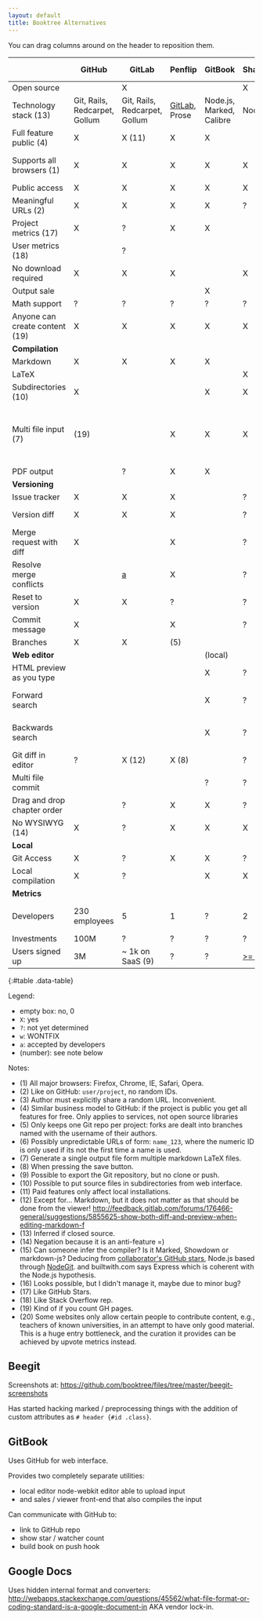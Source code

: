 ```yaml
---
layout: default
title: Booktree Alternatives
---
```


You can drag columns around on the header to reposition them.

|                                | GitHub                        | GitLab                        | Penflip                                                                    | GitBook                  | ShareLaTeX                                                          | WriteLaTeX | Authorea                                       | Beegit                                             | Draft | Inkling Habitat                                                             | Leanpub | Connexions | Wiki Books | Google Docs                     | Boundless                |
|--------------------------------|-------------------------------|-------------------------------|----------------------------------------------------------------------------|--------------------------|---------------------------------------------------------------------|------------|------------------------------------------------|----------------------------------------------------|-------|-----------------------------------------------------------------------------|---------|------------|------------|---------------------------------|--------------------------|
| Open source                    |                               | X                             |                                                                            |                          | X                                                                   |            |                                                |                                                    |       |                                                                             |         | X          | X          |                                 |                          |
| Technology stack (13)          | Git, Rails, Redcarpet, Gollum | Git, Rails, Redcarpet, Gollum | [GitLab](https://twitter.com/madebyloren/status/468917323588698112), Prose | Node.js, Marked, Calibre | Node.js                                                             | ?          | [Git](https://www.authorea.com/aboutus), Rails | NodeGit, Express, (15)                             | ?     | ?                                                                           | ?       | Python     | PHP        | ?                               | ?                        |
| Full feature public (4)        | X                             | X (11)                        | X                                                                          | X                        |                                                                     | ?          | ?                                              | X                                                  | X     | ?                                                                           | ?       | ?          | ?          | X                               | ?                        |
| Supports all browsers (1)      | X                             | X                             | X                                                                          | X                        | X                                                                   | ?          | X                                              | X                                                  | X     |                                                                             | ?       | ?          | ?          | X                               | Only Chrome for editing. |
| Public access                  | X                             | X                             | X                                                                          | X                        | X                                                                   | ?          | ?                                              | X                                                  | (3)   | ?                                                                           | ?       | ?          | ?          | X                               | ?                        |
| Meaningful URLs (2)            | X                             | X                             | X                                                                          | X                        | ?                                                                   | ?          |                                                |                                                    |       | (6)                                                                         | ?       | ?          | ?          | ?                               | ?                        |
| Project metrics (17)           | X                             | ?                             | X                                                                          | X                        |                                                                     | ?          | ?                                              |                                                    | ?     | ?                                                                           | ?       | ?          | ?          |                                 | ?                        |
| User metrics (18)              |                               | ?                             |                                                                            |                          |                                                                     | ?          | ?                                              |                                                    | ?     | ?                                                                           | ?       | ?          | ?          |                                 | ?                        |
| No download required           | X                             | X                             | X                                                                          |                          | X                                                                   | X          | X                                              | X                                                  | X     | X                                                                           | X       | X          | X          | X                               | ?                        |
| Output sale                    |                               |                               |                                                                            | X                        |                                                                     |            |                                                |                                                    |       | ?                                                                           | X       |            |            |                                 | ?                        |
| Math support                   | ?                             | ?                             | ?                                                                          | ?                        | ?                                                                   | ?          | ?                                              | ?                                                  | ?     | ?                                                                           | ?       | ?          | ?          | limited                         | ?                        |
| Anyone can create content (19) | X                             | X                             | X                                                                          | X                        | X                                                                   | X          | X                                              | X                                                  | X     | X                                                                           | X       | X          | X          | X                               | Request needed.          |
| **Compilation**                |                               |                               |                                                                            |                          |                                                                     |            |                                                |                                                    |       |                                                                             |         |            |            |                                 | ?                        |
| Markdown                       | X                             | X                             | X                                                                          | X                        |                                                                     |            | X                                              | X                                                  | X     | X                                                                           | ?       | ?          | ?          |                                 | ?                        |
| LaTeX                          |                               |                               |                                                                            |                          | X                                                                   | X          | X                                              |                                                    |       |                                                                             | ?       | ?          | ?          |                                 | ?                        |
| Subdirectories (10)            | X                             |                               |                                                                            | X                        | X                                                                   | ?          | X                                              | X                                                  | ?     | ?                                                                           | ?       | ?          | ?          | X                               | ?                        |
| Multi file input (7)           | (19)                          |                               | X                                                                          | X                        | X                                                                   | ?          | X                                              |                                                    |       |                                                                             | ?       | ?          | ?          | select on by one, no auto build | ?                        |
| PDF output                     |                               | ?                             | X                                                                          | X                        |                                                                     | ?          | ?                                              |                                                    | ?     | ?                                                                           | ?       | ?          | ?          | X                               | ?                        |
| **Versioning**                 |                               |                               |                                                                            |                          |                                                                     |            |                                                |                                                    |       |                                                                             |         |            |            |                                 | ?                        |
| Issue tracker                  | X                             | X                             | X                                                                          |                          | ?                                                                   | ?          |                                                |                                                    | ?     | ?                                                                           | ?       | ?          | ?          |                                 | ?                        |
| Version diff                   | X                             | X                             | X                                                                          |                          | ?                                                                   | ?          | ?                                              | only previous                                      | ?     | ?                                                                           | ?       | ?          | ?          |                                 | ?                        |
| Merge request with diff        | X                             |                               | X                                                                          |                          | ?                                                                   | ?          | ?                                              | ?                                                  | ?     |                                                                             | ?       | ?          | ?          | inline                          | ?                        |
| Resolve merge conflicts        |                               | [a][gl-resolve]               | X                                                                          |                          | ?                                                                   | ?          | ?                                              | ?                                                  | ?     |                                                                             | ?       | ?          | ?          |                                 | ?                        |
| Reset to version               | X                             | X                             | ?                                                                          |                          | ?                                                                   | ?          | X                                              |                                                    | X     | X                                                                           | ?       | ?          | ?          | X                               | ?                        |
| Commit message                 | X                             |                               | X                                                                          |                          | ?                                                                   | ?          | X                                              | X                                                  |       | ?                                                                           | ?       | ?          | ?          |                                 | ?                        |
| Branches                       | X                             | X                             | (5)                                                                        |                          |                                                                     | ?          | ?                                              |                                                    | ?     | ?                                                                           | ?       | ?          | ?          |                                 | ?                        |
| **Web editor**                 |                               |                               |                                                                            | (local)                  |                                                                     |            |                                                |                                                    |       |                                                                             |         |            |            |                                 | ?                        |
| HTML preview as you type       |                               |                               |                                                                            | X                        | ?                                                                   | ?          | ?                                              | X                                                  |       | ?                                                                           | ?       | ?          | ?          | ?                               | ?                        |
| Forward search                 |                               |                               |                                                                            | X                        | ?                                                                   | ?          | ?                                              | X Limited accuracy                                 | ?     | ?                                                                           | ?       | ?          | ?          | ?                               | ?                        |
| Backwards search               |                               |                               |                                                                            | X                        | ?                                                                   | ?          | ?                                              | X Limited accuracy                                 | ?     | ?                                                                           | ?       | ?          | ?          | ?                               | ?                        |
| Git diff in editor             | ?                             | X (12)                        | X (8)                                                                      |                          | ?                                                                   | ?          | ?                                              |                                                    | ?     |                                                                             | ?       | ?          | ?          | ?                               | ?                        |
| Multi file commit              |                               |                               |                                                                            | ?                        | ?                                                                   | ?          | ?                                              | X (16)                                             | ?     | ?                                                                           | ?       | ?          | ?          | ?                               | ?                        |
| Drag and drop chapter order    |                               | ?                             | X                                                                          | X                        | ?                                                                   | ?          | ?                                              | ?                                                  | ?     | ?                                                                           | ?       | ?          | ?          | ?                               | ?                        |
| No WYSIWYG (14)                | X                             | ?                             | X                                                                          | X                        | X                                                                   | ?          | ?                                              | X                                                  | ?     | ?                                                                           | ?       | ?          | ?          |                                 | ?                        |
| **Local**                      |                               |                               |                                                                            |                          |                                                                     |            |                                                |                                                    |       |                                                                             |         |            |            |                                 | ?                        |
| Git Access                     | X                             | ?                             | X                                                                          | X                        | ?                                                                   | ?          | (9)                                            | ?                                                  |       |                                                                             | ?       | ?          | ?          |                                 | ?                        |
| Local compilation              | X                             | ?                             |                                                                            | X                        | X                                                                   | ?          | ?                                              | ?                                                  | ?     |                                                                             | ?       | ?          | ?          |                                 | ?                        |
| **Metrics**                    |                               |                               |                                                                            |                          |                                                                     |            |                                                |                                                    |       |                                                                             |         |            |            |                                 | ?                        |
| Developers                     | 230 employees                 | 5                             | 1                                                                          | ?                        | 2                                                                   | ?          | [3](https://www.authorea.com/contact)          | [2](http://www.crunchbase.com/organization/beegit) | 1     | [9](http://www.crunchbase.com/organization/inkling-inc) (multiple projects) | ?       | ?          | ?          | ?                               | 3                        |
| Investments                    | 100M                          | ?                             | ?                                                                          | ?                        | ?                                                                   | ?          | ?                                              |                                                    | ?     | ?                                                                           | ?       | ?          | ?          | ?                               | 8M                       |
| Users signed up                | 3M                            | ~ 1k on SaaS (9)              | ?                                                                          | ?                        | [>= 94k](https://twitter.com/henryoswald/status/459367445946707968) | >=80k      | ?                                              | ?                                                  | ?     | ?                                                                           | ?       | ?          | ?          | ?                               | 1M                       |
{:#table .data-table}

<!--
| Template line               | ?                             | ?                             | ?                                                                          | ?                        | ?                                                                   | ?          | ?                                              | ?                                                  | ?     | ?                                                                           | ?       | ?          | ?          | ?                               | ?                        |
-->

Legend:

- empty box: no, 0
- `X`: yes
- `?`: not yet determined
- `w`: WONTFIX
- `a`: accepted by developers
- (number): see note below

Notes:

- (1) All major browsers: Firefox, Chrome, IE, Safari, Opera.
- (2) Like on GitHub: `user/project`, no random IDs.
- (3) Author must explicitly share a random URL. Inconvenient.
- (4) Similar business model to GitHub:
    if the project is public you get all features for free.
    Only applies to services, not open source libraries
- (5) Only keeps one Git repo per project:
    forks are dealt into branches named with the username of their authors.
- (6) Possibly unpredictable URLs of form: `name_123`,
    where the numeric ID is only used if its not the first time a name is used.
- (7) Generate a single output file form multiple markdown LaTeX files.
- (8) When pressing the save button.
- (9) Possible to export the Git repository, but no clone or push.
- (10) Possible to put source files in subdirectories from web interface.
- (11) Paid features only affect local installations.
- (12) Except for... Markdown, but it does not matter as that should be done from the viewer!
    <http://feedback.gitlab.com/forums/176466-general/suggestions/5855625-show-both-diff-and-preview-when-editing-markdown-f>
- (13) Inferred if closed source.
- (14) Negation because it is an anti-feature =)
- (15) Can someone infer the compiler? Is it Marked, Showdown or markdown-js?
    Deducing from [collaborator's GitHub stars](https://github.com/stars/kciccarello),
    Node.js based through [NodeGit](https://github.com/nodegit/nodegit).
    and builtwith.com says Express which is coherent with the Node.js hypothesis.
- (16) Looks possible, but I didn't manage it, maybe due to minor bug?
- (17) Like GitHub Stars.
- (18) Like Stack Overflow rep.
- (19) Kind of if you count GH pages.
- (20) Some websites only allow certain people to contribute content, e.g., teachers of known universities,
    in an attempt to have only good material. This is a huge entry bottleneck,
    and the curation it provides can be achieved by upvote metrics instead.

## Beegit

Screenshots at: <https://github.com/booktree/files/tree/master/beegit-screenshots>

Has started hacking marked / preprocessing things with the addition of custom attributes as `# header {#id .class}`.

## GitBook

Uses GitHub for web interface.

Provides two completely separate utilities:

- local editor node-webkit editor able to upload input
- and sales / viewer front-end that also compiles the input

Can communicate with GitHub to:

- link to GitHub repo
- show star / watcher count
- build book on push hook

## Google Docs

Uses hidden internal format and converters:
<http://webapps.stackexchange.com/questions/45562/what-file-format-or-coding-standard-is-a-google-document-in>
AKA vendor lock-in.

[gl-resolve]: http://feedback.gitlab.com/forums/176466-general/suggestions/5590496-resolve-any-merge-request-conflict-from-the-web-in
